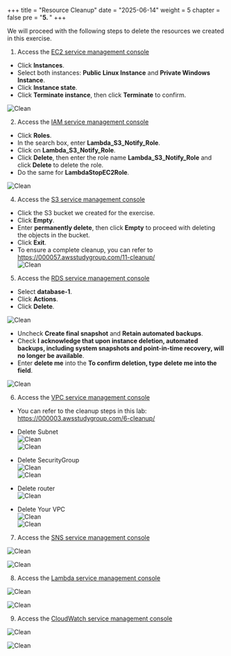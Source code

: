 +++
title = "Resource Cleanup"
date = "2025-06-14"
weight = 5
chapter = false
pre = "<b>5. </b>"
+++

We will proceed with the following steps to delete the resources we created in this exercise.

1. Access the [EC2 service management console](https://console.aws.amazon.com/ec2/v2/home)  
  + Click **Instances**.  
  + Select both instances: **Public Linux Instance** and **Private Windows Instance**.  
  + Click **Instance state**.  
  + Click **Terminate instance**, then click **Terminate** to confirm.

![Clean](/images/Delete_EC2_1.png)

2. Access the [IAM service management console](https://console.aws.amazon.com/iamv2/home#/home)  
  + Click **Roles**.  
  + In the search box, enter **Lambda_S3_Notify_Role**.  
  + Click on **Lambda_S3_Notify_Role**.  
  + Click **Delete**, then enter the role name **Lambda_S3_Notify_Role** and click **Delete** to delete the role.  
  + Do the same for **LambdaStopEC2Role**.

![Clean](/images/Delete_S3_1.png)

4. Access the [S3 service management console](https://s3.console.aws.amazon.com/s3/home)  
  + Click the S3 bucket we created for the exercise.  
  + Click **Empty**.  
  + Enter **permanently delete**, then click **Empty** to proceed with deleting the objects in the bucket.  
  + Click **Exit**.  
  + To ensure a complete cleanup, you can refer to https://000057.awsstudygroup.com/11-cleanup/  
  ![Clean](/images/Delete_S3_2.png)

5. Access the [RDS service management console](https://s3.console.aws.amazon.com/s3/home)  

  + Select **database-1**.  
  + Click **Actions**.  
  + Click **Delete**.

  ![Clean](/images/Delete_RDS_1.png)

  + Uncheck **Create final snapshot** and **Retain automated backups**.  
  + Check **I acknowledge that upon instance deletion, automated backups, including system snapshots and point-in-time recovery, will no longer be available**.  
  + Enter **delete me** into the **To confirm deletion, type delete me into the field**.

  ![Clean](/images/Delete_RDS_2.png)

6. Access the [VPC service management console](https://s3.console.aws.amazon.com/vpcconsole/home)  
  + You can refer to the cleanup steps in this lab: https://000003.awsstudygroup.com/6-cleanup/  
  + Delete Subnet  
  ![Clean](/images/Delete_VPC_1.png)  
  ![Clean](/images/Delete_VPC_1.1.png)

  + Delete SecurityGroup  
  ![Clean](/images/Delete_VPC_2.png)  
  ![Clean](/images/Delete_VPC_2.2.png)

  + Delete router  
  ![Clean](/images/Delete_VPC_3.png)

  + Delete Your VPC  
  ![Clean](/images/Delete_VPC_4.png)  
  ![Clean](/images/Delete_VPC_4.1.png)

7. Access the [SNS service management console](https://s3.console.aws.amazon.com/sns/v3/home)

  ![Clean](/images/Delete_SNS_1.png)

  ![Clean](/images/Delete_SNS_2.png)

8. Access the [Lambda service management console](https://s3.console.aws.amazon.com/lambda/home)

  ![Clean](/images/Delete_Lambda_1.png)

  ![Clean](/images/Delete_Lambda_2.png)

9. Access the [CloudWatch service management console](https://s3.console.aws.amazon.com/cloudwatch/home)

  ![Clean](/images/Delete_CW_1.png)

  ![Clean](/images/Delete_CW_2.png)
